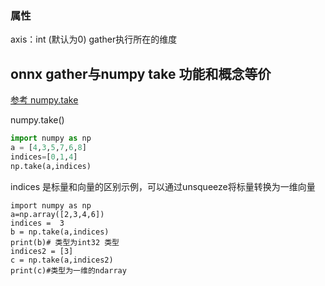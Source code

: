 ### 属性
axis：int (默认为0)
gather执行所在的维度

## onnx gather与numpy take 功能和概念等价

[参考 numpy.take  ](https://docs.scipy.org/doc/numpy/reference/generated/numpy.take.html)

numpy.take()

```python
import numpy as np
a = [4,3,5,7,6,8]
indices=[0,1,4]
np.take(a,indices)
```
indices 是标量和向量的区别示例，可以通过unsqueeze将标量转换为一维向量
```
import numpy as np
a=np.array([2,3,4,6])
indices =  3
b = np.take(a,indices)
print(b)# 类型为int32 类型
indices2 = [3]
c = np.take(a,indices2)
print(c)#类型为一维的ndarray
```


<!--stackedit_data:
eyJoaXN0b3J5IjpbLTExNzkyMjg3MDhdfQ==
-->